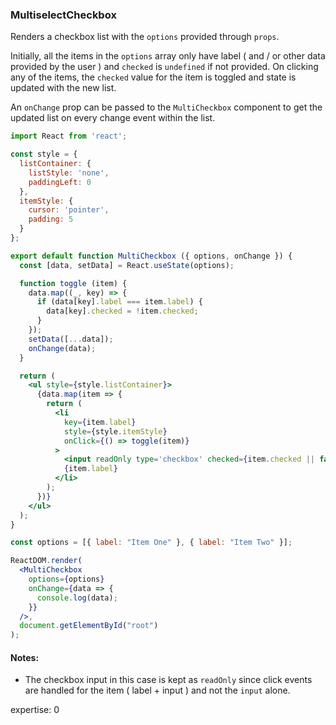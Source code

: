 ### MultiselectCheckbox

Renders a checkbox list with the `options` provided through `props`.

Initially, all the items in the `options` array only have label ( and / or other data provided by the user ) and `checked` is `undefined` if not provided. On clicking any of the items, the `checked` value for the item is toggled and state is updated with the new list.

An `onChange` prop can be passed to the `MultiCheckbox` component to get the updated list on every change event within the list.

```jsx
import React from 'react';

const style = {
  listContainer: {
    listStyle: 'none',
    paddingLeft: 0
  },
  itemStyle: {
    cursor: 'pointer',
    padding: 5
  }
};

export default function MultiCheckbox ({ options, onChange }) {
  const [data, setData] = React.useState(options);

  function toggle (item) {
    data.map((_, key) => {
      if (data[key].label === item.label) {
        data[key].checked = !item.checked;
      }
    });
    setData([...data]);
    onChange(data);
  }

  return (
    <ul style={style.listContainer}>
      {data.map(item => {
        return (
          <li
            key={item.label}
            style={style.itemStyle}
            onClick={() => toggle(item)}
          >
            <input readOnly type='checkbox' checked={item.checked || false} />
            {item.label}
          </li>
        );
      })}
    </ul>
  );
}
```

```jsx
const options = [{ label: "Item One" }, { label: "Item Two" }];

ReactDOM.render(
  <MultiCheckbox
    options={options}
    onChange={data => {
      console.log(data);
    }}
  />,
  document.getElementById("root")
);
```

#### Notes:

- The checkbox input in this case is kept as `readOnly` since click events are handled for the item ( label + input ) and not the `input` alone.

expertise: 0
